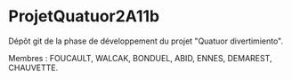 # ProjetQuatuor2A11b

Dépôt git de la phase de développement du projet "Quatuor divertimiento".

Membres : FOUCAULT, WALCAK, BONDUEL, ABID, ENNES, DEMAREST, CHAUVETTE.